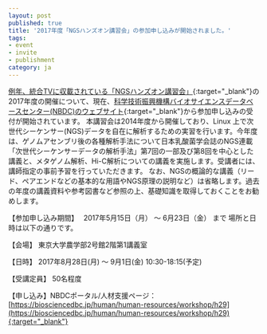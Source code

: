 ```yaml
---
layout: post
published: true
title: '2017年度「NGSハンズオン講習会」の参加申し込みが開始されました。'
tags:
- event
- invite
- publishment
category: ja
---
```

[例年、統合TVに収載されている「NGSハンズオン講習会」](http://togotv.dbcls.jp/ja/?search=NGSハンズオン){:target="_blank"}の2017年度の開催について、現在、[科学技術振興機構バイオサイエンスデータベースセンター(NBDC)のウェブサイト](https://biosciencedbc.jp/human/human-resources/workshop/h29){:target="_blank"}から参加申し込みの受付が開始されています。
本講習会は2014年度から開催しており、Linux 上で次世代シーケンサー(NGS)データを自在に解析するための実習を行います。今年度は、ゲノムアセンブリ後の各種解析手法について日本乳酸菌学会誌のNGS連載「次世代シーケンサーデータの解析手法」第7回の一部及び第8回を中心とした講義と、メタゲノム解析、Hi-C解析についての講義を実施します。受講者には、講師指定の事前予習を行っていただきます。
なお、NGSの概論的な講義（リード、ペアエンドなどの基本的な用語やNGS原理の説明など）は省略します。過去の年度の講義資料や参考図書など参照の上、基礎知識を取得しておくことをお勧めします。

【参加申し込み期間】　 2017年5月15日（月） ～ 6月23日（金） まで
場所と日時は以下の通りです。

【会場】 東京大学農学部2号館2階第1講義室

【日時】 2017年8月28日(月) ～ 9月1日(金) 10:30-18:15(予定)

【受講定員】 50名程度

【申し込み】NBDCポータル/人材支援ページ：　[https://biosciencedbc.jp/human/human-resources/workshop/h29](https://biosciencedbc.jp/human/human-resources/workshop/h29){:target="_blank"}